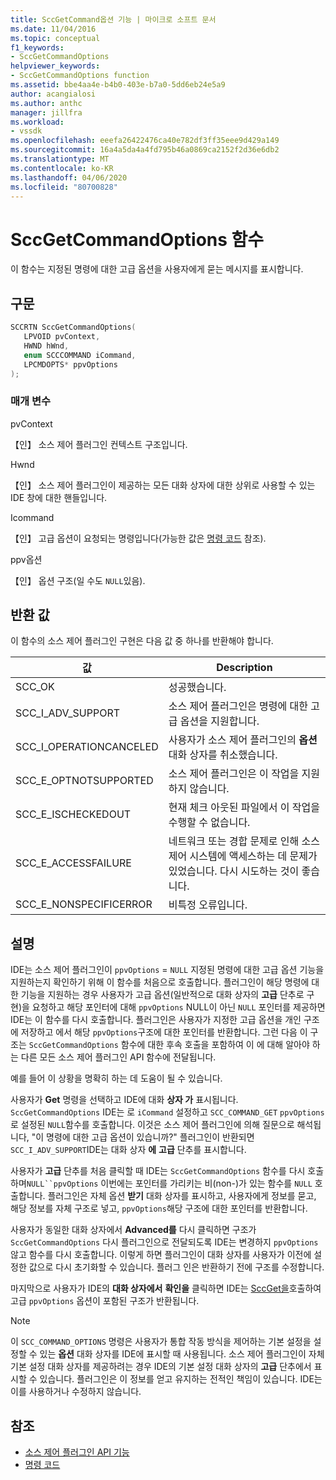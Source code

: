 ```yaml
---
title: SccGetCommand옵션 기능 | 마이크로 소프트 문서
ms.date: 11/04/2016
ms.topic: conceptual
f1_keywords:
- SccGetCommandOptions
helpviewer_keywords:
- SccGetCommandOptions function
ms.assetid: bbe4aa4e-b4b0-403e-b7a0-5dd6eb24e5a9
author: acangialosi
ms.author: anthc
manager: jillfra
ms.workload:
- vssdk
ms.openlocfilehash: eeefa26422476ca40e782df3ff35eee9d429a149
ms.sourcegitcommit: 16a4a5da4a4fd795b46a0869ca2152f2d36e6db2
ms.translationtype: MT
ms.contentlocale: ko-KR
ms.lasthandoff: 04/06/2020
ms.locfileid: "80700828"
---
```

# <a name="sccgetcommandoptions-function"></a>SccGetCommandOptions 함수
이 함수는 지정된 명령에 대한 고급 옵션을 사용자에게 묻는 메시지를 표시합니다.

## <a name="syntax"></a>구문

```cpp
SCCRTN SccGetCommandOptions(
   LPVOID pvContext,
   HWND hWnd,
   enum SCCCOMMAND iCommand,
   LPCMDOPTS* ppvOptions
);
```

### <a name="parameters"></a>매개 변수
 pvContext

【인】 소스 제어 플러그인 컨텍스트 구조입니다.

 Hwnd

【인】 소스 제어 플러그인이 제공하는 모든 대화 상자에 대한 상위로 사용할 수 있는 IDE 창에 대한 핸들입니다.

 Icommand

【인】 고급 옵션이 요청되는 명령입니다(가능한 값은 [명령 코드](../extensibility/command-code-enumerator.md) 참조).

 ppv옵션

【인】 옵션 구조(일 수도 `NULL`있음).

## <a name="return-value"></a>반환 값
 이 함수의 소스 제어 플러그인 구현은 다음 값 중 하나를 반환해야 합니다.

|값|Description|
|-----------|-----------------|
|SCC_OK|성공했습니다.|
|SCC_I_ADV_SUPPORT|소스 제어 플러그인은 명령에 대한 고급 옵션을 지원합니다.|
|SCC_I_OPERATIONCANCELED|사용자가 소스 제어 플러그인의 **옵션** 대화 상자를 취소했습니다.|
|SCC_E_OPTNOTSUPPORTED|소스 제어 플러그인은 이 작업을 지원하지 않습니다.|
|SCC_E_ISCHECKEDOUT|현재 체크 아웃된 파일에서 이 작업을 수행할 수 없습니다.|
|SCC_E_ACCESSFAILURE|네트워크 또는 경합 문제로 인해 소스 제어 시스템에 액세스하는 데 문제가 있었습니다. 다시 시도하는 것이 좋습니다.|
|SCC_E_NONSPECIFICERROR|비특정 오류입니다.|

## <a name="remarks"></a>설명
 IDE는 소스 제어 플러그인이 `ppvOptions` = `NULL` 지정된 명령에 대한 고급 옵션 기능을 지원하는지 확인하기 위해 이 함수를 처음으로 호출합니다. 플러그인이 해당 명령에 대한 기능을 지원하는 경우 사용자가 고급 옵션(일반적으로 대화 상자의 **고급** 단추로 구현)을 요청하고 해당 포인터에 대해 `ppvOptions` NULL이 아닌 `NULL` 포인터를 제공하면 IDE는 이 함수를 다시 호출합니다. 플러그인은 사용자가 지정한 고급 옵션을 개인 구조에 저장하고 에서 해당 `ppvOptions`구조에 대한 포인터를 반환합니다. 그런 다음 이 구조는 `SccGetCommandOptions` 함수에 대한 후속 호출을 포함하여 이 에 대해 알아야 하는 다른 모든 소스 제어 플러그인 API 함수에 전달됩니다.

 예를 들어 이 상황을 명확히 하는 데 도움이 될 수 있습니다.

 사용자가 **Get** 명령을 선택하고 IDE에 대화 **상자 가** 표시됩니다. `SccGetCommandOptions` IDE는 로 `iCommand` 설정하고 `SCC_COMMAND_GET` `ppvOptions` 로 설정된 `NULL`함수를 호출합니다. 이것은 소스 제어 플러그인에 의해 질문으로 해석됩니다, "이 명령에 대한 고급 옵션이 있습니까?" 플러그인이 반환되면 `SCC_I_ADV_SUPPORT`IDE는 대화 상자 **에** **고급** 단추를 표시합니다.

 사용자가 **고급** 단추를 처음 클릭할 때 IDE는 `SccGetCommandOptions` 함수를 다시 호출하며`NULL``ppvOptions` 이번에는 포인터를 가리키는 비(non-)가 있는 함수를 `NULL` 호출합니다. 플러그인은 자체 옵션 **받기** 대화 상자를 표시하고, 사용자에게 정보를 묻고, 해당 정보를 자체 구조로 넣고, `ppvOptions`해당 구조에 대한 포인터를 반환합니다.

 사용자가 동일한 대화 상자에서 **Advanced를** 다시 클릭하면 구조가 `SccGetCommandOptions` 다시 플러그인으로 전달되도록 IDE는 변경하지 `ppvOptions`않고 함수를 다시 호출합니다. 이렇게 하면 플러그인이 대화 상자를 사용자가 이전에 설정한 값으로 다시 초기화할 수 있습니다. 플러그 인은 반환하기 전에 구조를 수정합니다.

 마지막으로 사용자가 IDE의 **대화 상자에서** **확인을** 클릭하면 IDE는 [SccGet을](../extensibility/sccget-function.md)호출하여 고급 `ppvOptions` 옵션이 포함된 구조가 반환됩니다.

> [!NOTE]
> 이 `SCC_COMMAND_OPTIONS` 명령은 사용자가 통합 작동 방식을 제어하는 기본 설정을 설정할 수 있는 **옵션** 대화 상자를 IDE에 표시할 때 사용됩니다. 소스 제어 플러그인이 자체 기본 설정 대화 상자를 제공하려는 경우 IDE의 기본 설정 대화 상자의 **고급** 단추에서 표시할 수 있습니다. 플러그인은 이 정보를 얻고 유지하는 전적인 책임이 있습니다. IDE는 이를 사용하거나 수정하지 않습니다.

## <a name="see-also"></a>참조
- [소스 제어 플러그인 API 기능](../extensibility/source-control-plug-in-api-functions.md)
- [명령 코드](../extensibility/command-code-enumerator.md)
